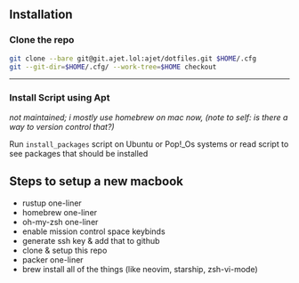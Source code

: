 ## Installation

### Clone the repo

```bash
git clone --bare git@git.ajet.lol:ajet/dotfiles.git $HOME/.cfg
git --git-dir=$HOME/.cfg/ --work-tree=$HOME checkout
```

<hr>

### Install Script using Apt

*not maintained; i mostly use homebrew on mac now, (note to self: is there a way to version control that?)*

Run `install_packages` script on Ubuntu or Pop!_Os systems or read script to see packages that should be installed

## Steps to setup a new macbook
- rustup one-liner
- homebrew one-liner
- oh-my-zsh one-liner
- enable mission control space keybinds
- generate ssh key & add that to github
- clone & setup this repo
- packer one-liner
- brew install all of the things (like neovim, starship, zsh-vi-mode)

